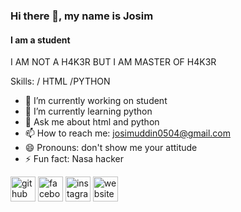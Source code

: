 ### Hi there 👋, my name is Josim
#### I am a student 
I AM NOT A H4K3R BUT I AM MASTER OF H4K3R 

Skills:  / HTML /PYTHON

- 🔭 I’m currently working on student 
- 🌱 I’m currently learning python 
- 💬 Ask me about html and python 
- 📫 How to reach me: josimuddin0504@gmail.com 
- 😄 Pronouns: don't show me your attitude 
- ⚡ Fun fact: Nasa hacker 


[<img src='https://cdn.jsdelivr.net/npm/simple-icons@3.0.1/icons/github.svg' alt='github' height='40'>](https://github.com/mdjosimuddin19)  [<img src='https://cdn.jsdelivr.net/npm/simple-icons@3.0.1/icons/facebook.svg' alt='facebook' height='40'>](https://www.facebook.com/mdjosimuddin198)  [<img src='https://cdn.jsdelivr.net/npm/simple-icons@3.0.1/icons/instagram.svg' alt='instagram' height='40'>](https://www.instagram.com/mdjosimuddin198/)  [<img src='https://cdn.jsdelivr.net/npm/simple-icons@3.0.1/icons/icloud.svg' alt='website' height='40'>](https://mdjosimuddin19.github.io/josim.github.io/index.html)  

